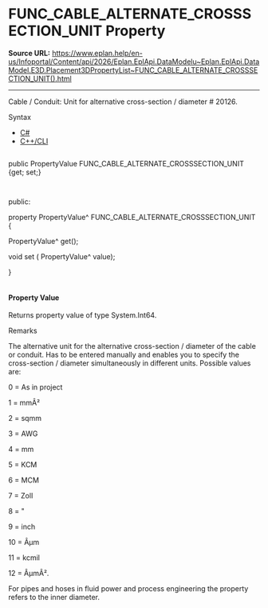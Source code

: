 # FUNC_CABLE_ALTERNATE_CROSSSECTION_UNIT Property

**Source URL:** https://www.eplan.help/en-us/Infoportal/Content/api/2026/Eplan.EplApi.DataModelu~Eplan.EplApi.DataModel.E3D.Placement3DPropertyList~FUNC_CABLE_ALTERNATE_CROSSSECTION_UNIT().html

---

Cable / Conduit: Unit for alternative cross-section / diameter # 20126.

Syntax

- [C#](#i-syntax-CS)
- [C++/CLI](#i-syntax-CPP2005)

```
```
public PropertyValue FUNC_CABLE_ALTERNATE_CROSSSECTION_UNIT {get; set;}
```
```

```
```
public:

property PropertyValue^ FUNC_CABLE_ALTERNATE_CROSSSECTION_UNIT {

   PropertyValue^ get();

   void set (    PropertyValue^ value);

}
```
```

#### Property Value

Returns property value of type System.Int64.

Remarks

The alternative unit for the alternative cross-section / diameter of the cable or conduit. Has to be entered manually and enables you to specify the cross-section / diameter simultaneously in different units. Possible values are:

0 = As in project

1 = mmÂ²

2 = sqmm

3 = AWG

4 = mm

5 = KCM

6 = MCM

7 = Zoll

8 = "

9 = inch

10 = Âµm

11 = kcmil

12 = ÂµmÂ².

For pipes and hoses in fluid power and process engineering the property refers to the inner diameter.
